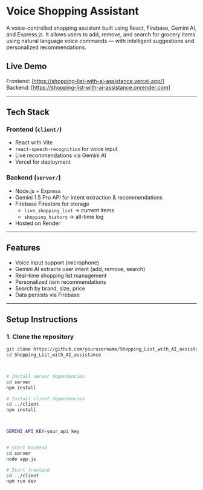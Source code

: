 # Voice Shopping Assistant

A voice-controlled shopping assistant built using React, Firebase, Gemini AI, and Express.js. It allows users to add, remove, and search for grocery items using natural language voice commands — with intelligent suggestions and personalized recommendations.

## Live Demo

Frontend: [https://shopping-list-with-ai-assistance.vercel.app/]  
Backend: [https://shopping-list-with-ai-assistance.onrender.com]

---

## Tech Stack

### Frontend (`client/`)
- React with Vite
- `react-speech-recognition` for voice input
- Live recommendations via Gemini AI
- Vercel for deployment

### Backend (`server/`)
- Node.js + Express
- Gemini 1.5 Pro API for intent extraction & recommendations
- Firebase Firestore for storage
  - `live_shopping_list` → current items
  - `shopping_history` → all-time log
- Hosted on Render

---

## Features

- Voice input support (microphone)
- Gemini AI extracts user intent (add, remove, search)
- Real-time shopping list management
- Personalized item recommendations
- Search by brand, size, price
- Data persists via Firebase

---

## Setup Instructions

### 1. Clone the repository

```bash
git clone https://github.com/yourusername/Shopping_List_with_AI_assistance.git
cd Shopping_List_with_AI_assistance



# Install server dependencies
cd server
npm install

# Install client dependencies
cd ../client
npm install



GEMINI_API_KEY=your_api_key


# Start backend
cd server
node app.js

# Start frontend
cd ../client
npm run dev

